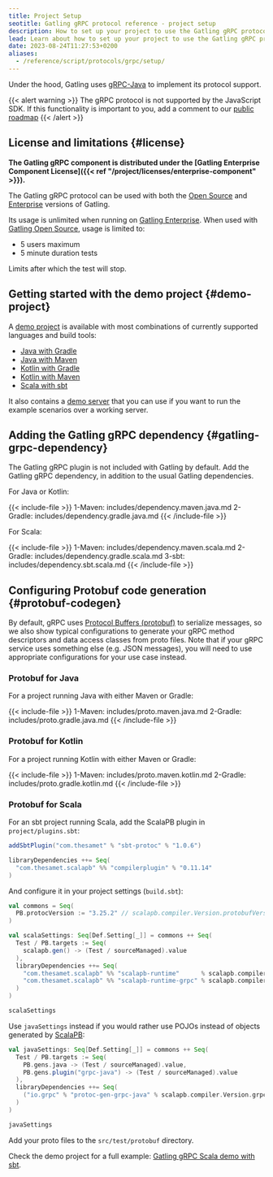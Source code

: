 ```yaml
---
title: Project Setup
seotitle: Gatling gRPC protocol reference - project setup
description: How to set up your project to use the Gatling gRPC protocol
lead: Learn about how to set up your project to use the Gatling gRPC protocol
date: 2023-08-24T11:27:53+0200
aliases:
  - /reference/script/protocols/grpc/setup/
---
```


Under the hood, Gatling uses [gRPC-Java](https://grpc.io/docs/languages/java/) to implement its protocol support.

{{< alert warning >}}
The gRPC protocol is not supported by the JavaScript SDK. If this functionality is important to you, add a comment to our [public roadmap](https://portal.productboard.com/gatling/1-gatling-roadmap/c/113-javascript-sdk-expansion?&utm_medium=docs&utm_source=callout)
{{< /alert >}}

## License and limitations {#license}

**The Gatling gRPC component is distributed under the
[Gatling Enterprise Component License]({{< ref "/project/licenses/enterprise-component" >}}).**

The Gatling gRPC protocol can be used with both the [Open Source](https://gatling.io/products/) and
[Enterprise](https://gatling.io/products/) versions of Gatling.

Its usage is unlimited when running on [Gatling Enterprise](https://gatling.io/products/). When used with
[Gatling Open Source](https://gatling.io/products/), usage is limited to:

- 5 users maximum
- 5 minute duration tests

Limits after which the test will stop.

## Getting started with the demo project {#demo-project}

A [demo project](https://github.com/gatling/gatling-grpc-demo) is available with most combinations of currently
supported languages and build tools:

- [Java with Gradle](https://github.com/gatling/gatling-grpc-demo/tree/main/java/gradle)
- [Java with Maven](https://github.com/gatling/gatling-grpc-demo/tree/main/java/maven)
- [Kotlin with Gradle](https://github.com/gatling/gatling-grpc-demo/tree/main/kotlin/gradle)
- [Kotlin with Maven](https://github.com/gatling/gatling-grpc-demo/tree/main/kotlin/maven)
- [Scala with sbt](https://github.com/gatling/gatling-grpc-demo/tree/main/scala/sbt)

It also contains a [demo server](https://github.com/gatling/gatling-grpc-demo/tree/main/server) that you can use if
you want to run the example scenarios over a working server.

## Adding the Gatling gRPC dependency {#gatling-grpc-dependency}

The Gatling gRPC plugin is not included with Gatling by default. Add the Gatling gRPC dependency, in addition to the
usual Gatling dependencies.

For Java or Kotlin:

{{< include-file >}}
1-Maven: includes/dependency.maven.java.md
2-Gradle: includes/dependency.gradle.java.md
{{< /include-file >}}

For Scala:

{{< include-file >}}
1-Maven: includes/dependency.maven.scala.md
2-Gradle: includes/dependency.gradle.scala.md
3-sbt: includes/dependency.sbt.scala.md
{{< /include-file >}}

## Configuring Protobuf code generation {#protobuf-codegen}

By default, gRPC uses [Protocol Buffers (protobuf)](https://grpc.io/docs/what-is-grpc/introduction/#working-with-protocol-buffers)
to serialize messages, so we also show typical configurations to generate your gRPC method descriptors and data access
classes from proto files. Note that if your gRPC service uses something else (e.g. JSON messages), you will need to use
appropriate configurations for your use case instead.

### Protobuf for Java

For a project running Java with either Maven or Gradle: 

{{< include-file >}}
1-Maven: includes/proto.maven.java.md
2-Gradle: includes/proto.gradle.java.md
{{< /include-file >}}

### Protobuf for Kotlin

For a project running Kotlin with either Maven or Gradle:

{{< include-file >}}
1-Maven: includes/proto.maven.kotlin.md
2-Gradle: includes/proto.gradle.kotlin.md
{{< /include-file >}}

### Protobuf for Scala

For an sbt project running Scala, add the ScalaPB plugin in `project/plugins.sbt`:

```scala
addSbtPlugin("com.thesamet" % "sbt-protoc" % "1.0.6")

libraryDependencies ++= Seq(
  "com.thesamet.scalapb" %% "compilerplugin" % "0.11.14"
)
```

And configure it in your project settings (`build.sbt`):

```scala
val commons = Seq(
  PB.protocVersion := "3.25.2" // scalapb.compiler.Version.protobufVersion may point to an older version
)

val scalaSettings: Seq[Def.Setting[_]] = commons ++ Seq(
  Test / PB.targets := Seq(
    scalapb.gen() -> (Test / sourceManaged).value
  ),
  libraryDependencies ++= Seq(
    "com.thesamet.scalapb" %% "scalapb-runtime"      % scalapb.compiler.Version.scalapbVersion % "protobuf",
    "com.thesamet.scalapb" %% "scalapb-runtime-grpc" % scalapb.compiler.Version.scalapbVersion % "test"
  )
)

scalaSettings
```

Use `javaSettings` instead if you would rather use POJOs instead of objects generated by [ScalaPB](https://scalapb.github.io/):

```scala
val javaSettings: Seq[Def.Setting[_]] = commons ++ Seq(
  Test / PB.targets := Seq(
    PB.gens.java -> (Test / sourceManaged).value,
    PB.gens.plugin("grpc-java") -> (Test / sourceManaged).value
  ),
  libraryDependencies ++= Seq(
    ("io.grpc" % "protoc-gen-grpc-java" % scalapb.compiler.Version.grpcJavaVersion).asProtocPlugin()
  )
)

javaSettings
```

Add your proto files to the `src/test/protobuf` directory.

Check the demo project for a full example:
[Gatling gRPC Scala demo with sbt](https://github.com/gatling/gatling-grpc-demo/tree/main/scala/sbt).
